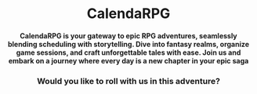<h1 align="center"> CalendaRPG </h1>

<div align="center">
    <h4>
        CalendaRPG is your gateway to epic RPG adventures, seamlessly blending scheduling with storytelling. Dive into fantasy realms, organize game sessions, and craft unforgettable tales with ease. Join us and embark on a journey where every day is a new chapter in your epic saga 
    </h4>
    <h3>
        Would you like to roll with us in this adventure?
    </h3>

</div>